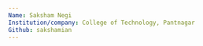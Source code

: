 ```yaml
---
Name: Saksham Negi
Institution/company: College of Technology, Pantnagar   
Github: sakshamian
---
```

